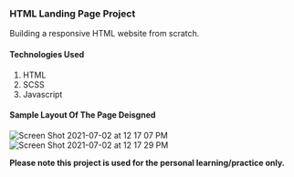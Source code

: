 
### HTML Landing Page Project

Building a responsive HTML website from scratch.

#### Technologies Used
1. HTML
2. SCSS
3. Javascript

#### Sample Layout Of The Page Deisgned
![Screen Shot 2021-07-02 at 12 17 07 PM](https://user-images.githubusercontent.com/27721759/124233761-ce3dc580-db30-11eb-96d9-b111258efd9c.png)
![Screen Shot 2021-07-02 at 12 17 29 PM](https://user-images.githubusercontent.com/27721759/124234577-d34f4480-db31-11eb-9101-486fd1d32b27.png)

<b>Please note this project is used for the personal learning/practice only.</b>
